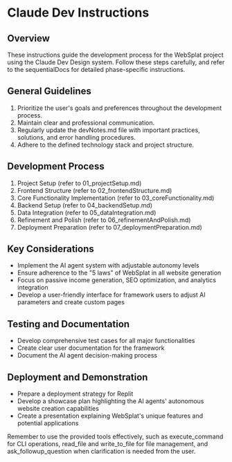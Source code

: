 # Claude Dev Instructions

## Overview
These instructions guide the development process for the WebSplat project using the Claude Dev Design system. Follow these steps carefully, and refer to the sequentialDocs for detailed phase-specific instructions.

## General Guidelines
1. Prioritize the user's goals and preferences throughout the development process.
2. Maintain clear and professional communication.
3. Regularly update the devNotes.md file with important practices, solutions, and error handling procedures.
4. Adhere to the defined technology stack and project structure.

## Development Process
1. Project Setup (refer to 01_projectSetup.md)
2. Frontend Structure (refer to 02_frontendStructure.md)
3. Core Functionality Implementation (refer to 03_coreFunctionality.md)
4. Backend Setup (refer to 04_backendSetup.md)
5. Data Integration (refer to 05_dataIntegration.md)
6. Refinement and Polish (refer to 06_refinementAndPolish.md)
7. Deployment Preparation (refer to 07_deploymentPreparation.md)

## Key Considerations
- Implement the AI agent system with adjustable autonomy levels
- Ensure adherence to the "5 laws" of WebSplat in all website generation
- Focus on passive income generation, SEO optimization, and analytics integration
- Develop a user-friendly interface for framework users to adjust AI parameters and create custom pages

## Testing and Documentation
- Develop comprehensive test cases for all major functionalities
- Create clear user documentation for the framework
- Document the AI agent decision-making process

## Deployment and Demonstration
- Prepare a deployment strategy for Replit
- Develop a showcase plan highlighting the AI agents' autonomous website creation capabilities
- Create a presentation explaining WebSplat's unique features and potential applications

Remember to use the provided tools effectively, such as execute_command for CLI operations, read_file and write_to_file for file management, and ask_followup_question when clarification is needed from the user.